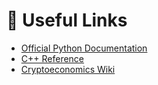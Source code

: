 # 🔗 Useful Links

- [Official Python Documentation](https://docs.python.org/3/)
- [C++ Reference](https://en.cppreference.com/w/)
- [Cryptoeconomics Wiki](https://cryptoeconomics.com)
